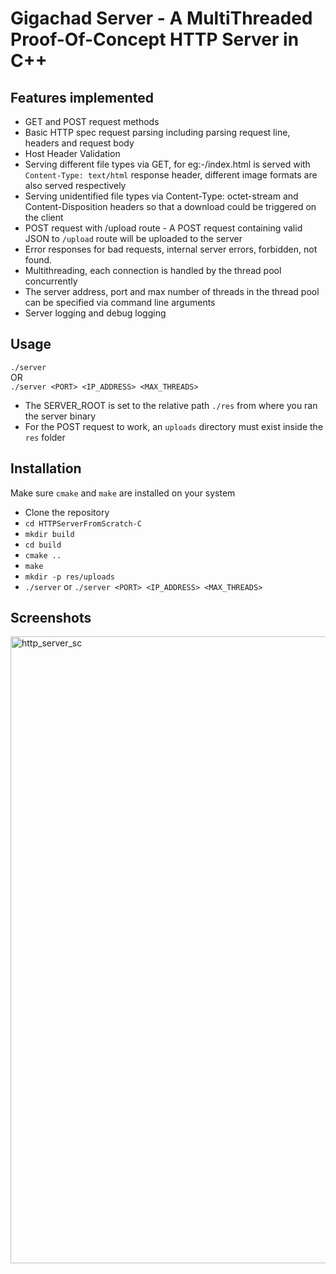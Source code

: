 # Gigachad Server - A MultiThreaded Proof-Of-Concept HTTP Server in C++

## Features implemented
- GET and POST request methods
- Basic HTTP spec request parsing including parsing request line, headers and request body
- Host Header Validation
- Serving different file types via GET, for eg:-/index.html is served with `Content-Type: text/html` response header, different image formats are also served respectively
- Serving unidentified file types via Content-Type: octet-stream and Content-Disposition headers so that a download could be triggered on the client
- POST request with /upload route - A POST request containing valid JSON to `/upload` route will be uploaded to the server
- Error responses for bad requests, internal server errors, forbidden, not found.
- Multithreading, each connection is handled by the thread pool concurrently
- The server address, port and max number of threads in the thread pool can be specified via command line arguments
- Server logging and debug logging

## Usage
`./server`<br>
OR<br>
`./server <PORT> <IP_ADDRESS> <MAX_THREADS>`

- The SERVER_ROOT is set to the relative path `./res` from where you ran the server binary
- For the POST request to work, an `uploads` directory must exist inside the `res` folder

## Installation
Make sure `cmake` and `make` are installed on your system

- Clone the repository
- `cd HTTPServerFromScratch-C`
- `mkdir build`
- `cd build`
- `cmake ..`
- `make`
- `mkdir -p res/uploads`
- `./server` or `./server <PORT> <IP_ADDRESS> <MAX_THREADS>`

## Screenshots
<img width="1920" height="1003" alt="http_server_sc" src="https://github.com/user-attachments/assets/501d066f-cfe2-4374-a184-74d929419dee" />
